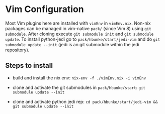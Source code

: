 Vim Configuration
=================

Most Vim plugins here are installed with `vimEnv` in `vimEnv.nix`. Non-nix packages can
be managed in vim-native `pack/` (since Vim 8) using `git submodule`. After
cloning execute `git submodule init` and `git submodule update`. To install
python-jedi go to `pack/hbunke/start/jedi-vim` and do `git submodule update
--init` (jedi is an git submodule within the jedi repository).

## Steps to install

-   build and install the nix env:
    `nix-env -f ./vimEnv.nix -i vimEnv`

-   clone and activate the git submodules in `pack/hbunke/start`:
    `git submodule update --init`

-   clone and activate python jedi rep:
    `cd pack/hbunke/start/jedi-vim && git submodule update --init`
